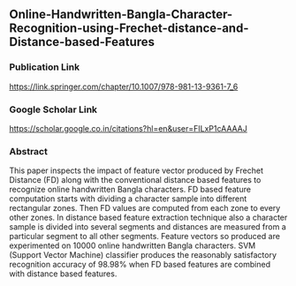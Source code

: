 ## Online-Handwritten-Bangla-Character-Recognition-using-Frechet-distance-and-Distance-based-Features
### Publication Link
https://link.springer.com/chapter/10.1007/978-981-13-9361-7_6
### Google Scholar Link
https://scholar.google.co.in/citations?hl=en&user=FILxP1cAAAAJ
### Abstract
This paper inspects the impact of feature vector produced by Frechet Distance (FD) along with the conventional distance based features to recognize online handwritten Bangla characters. FD based feature computation starts with dividing a character sample into different rectangular zones. Then FD values are computed from each zone to every other zones. In distance based feature extraction technique also a character sample is divided into several segments and distances are measured from a particular segment to all other segments. Feature vectors so produced are experimented on 10000 online handwritten Bangla characters. SVM (Support Vector Machine) classifier produces the reasonably satisfactory recognition accuracy of 98.98% when FD based features are combined with distance based features.
